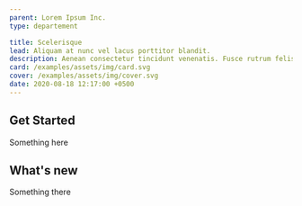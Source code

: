 ```yaml
---
parent: Lorem Ipsum Inc.
type: departement

title: Scelerisque
lead: Aliquam at nunc vel lacus porttitor blandit.
description: Aenean consectetur tincidunt venenatis. Fusce rutrum felis non maximus maximus. In et magna eros.
card: /examples/assets/img/card.svg
cover: /examples/assets/img/cover.svg
date: 2020-08-18 12:17:00 +0500
---
```


## Get Started

Something here

## What's new

Something there